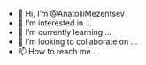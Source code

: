 - 👋 Hi, I’m @AnatoliiMezentsev
- 👀 I’m interested in ...
- 🌱 I’m currently learning ...
- 💞️ I’m looking to collaborate on ...
- 📫 How to reach me ...

<!---
AnatoliiMezentsev/AnatoliiMezentsev is a ✨ special ✨ repository because its `README.md` (this file) appears on your GitHub profile.
You can click the Preview link to take a look at your changes.
--->

